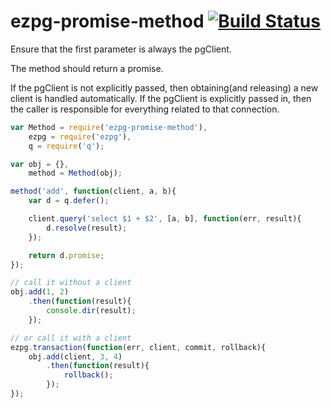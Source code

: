 ezpg-promise-method [![Build Status](https://build.deliveryrelay.com/chevett/ezpg-promise-method/badge)](htts://build.deliveryrelay.com/chevett/ezpg-promise-method)
====================

Ensure that the first parameter is always the pgClient.

The method should return a promise.

If the pgClient is not explicitly passed, then obtaining(and releasing) a new client is handled automatically.  If the pgClient is explicitly passed in, then the caller is responsible for everything related to that connection.

```js
var Method = require('ezpg-promise-method'),
	ezpg = require('ezpg'),
	q = require('q');

var obj = {},
	method = Method(obj);

method('add', function(client, a, b){
	var d = q.defer();

	client.query('select $1 + $2', [a, b], function(err, result){
		d.resolve(result);
	});

	return d.promise;
});

// call it without a client
obj.add(1, 2)
	.then(function(result){
		console.dir(result);
	});

// or call it with a client
ezpg.transaction(function(err, client, commit, rollback){
	obj.add(client, 3, 4)
		.then(function(result){
			rollback();
		});
});
```



